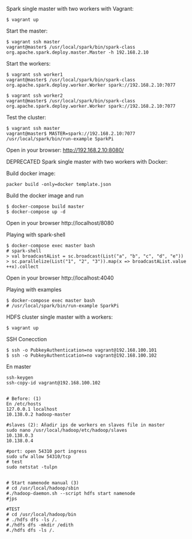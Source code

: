 Spark single master with two workers with Vagrant:
```
$ vagrant up
```

Start the master:
```
$ vagrant ssh master
vagrant@master$ /usr/local/spark/bin/spark-class org.apache.spark.deploy.master.Master -h 192.168.2.10
```

Start the workers:
```
$ vagrant ssh worker1
vagrant@master$ /usr/local/spark/bin/spark-class org.apache.spark.deploy.worker.Worker spark://192.168.2.10:7077

$ vagrant ssh worker2
vagrant@master$ /usr/local/spark/bin/spark-class org.apache.spark.deploy.worker.Worker spark://192.168.2.10:7077
```

Test the cluster:
```
$ vagrant ssh master
vagrant@master$ MASTER=spark://192.168.2.10:7077 /usr/local/spark/bin/run-example SparkPi
```
Open in your browser: http://192.168.2.10:8080/


DEPRECATED
Spark single master with two workers with Docker:

Build docker image:
```
packer build -only=docker template.json
```

Build the docker image and run
```
$ docker-compose build master
$ docker-compose up -d
```

Open in your browser http://localhost/8080


Playing with spark-shell
```
$ docker-compose exec master bash
# spark-shell
> val broadcastAList = sc.broadcast(List("a", "b", "c", "d", "e"))
> sc.parallelize(List("1", "2", "3")).map(x => broadcastAList.value ++x).collect
```

Open in your browser http://localhost:4040

Playing with examples
```
$ docker-compose exec master bash
# /usr/local/spark/bin/run-example SparkPi
```

HDFS cluster single master with a workers:
```
$ vagrant up
```

SSH Conecction
```
$ ssh -o PubkeyAuthentication=no vagrant@192.168.100.101
$ ssh -o PubkeyAuthentication=no vagrant@192.168.100.102
```

En master
```
ssh-keygen
ssh-copy-id vagrant@192.168.100.102
```

```

# Before: (1)
En /etc/hosts
127.0.0.1 localhost
10.138.0.2 hadoop-master

#slaves (2): Añadir ips de workers en slaves file in master
sudo nano /usr/local/hadoop/etc/hadoop/slaves
10.138.0.3
10.138.0.4

#port: open 54310 port ingress
sudo ufw allow 54310/tcp
# test
sudo netstat -tulpn


# Start namenode manual (3)
# cd /usr/local/hadoop/sbin
#./hadoop-daemon.sh --script hdfs start namenode
#jps
 
#TEST
# cd /usr/local/hadoop/bin
# ./hdfs dfs -ls /.
#./hdfs dfs -mkdir /edith
#./hdfs dfs -ls /.
```
